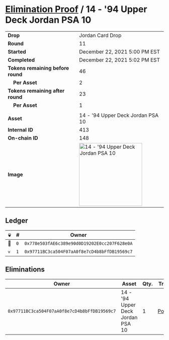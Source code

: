 # [Elimination Proof](./readme.md) / 14 - &#039;94 Upper Deck Jordan PSA 10

|||
|---|---|
| **Drop** | Jordan Card Drop |
| **Round** | 11 |
| **Started** | December 22, 2021 5:00 PM EST |
| **Completed** | December 22, 2021 5:02 PM EST |
| **Tokens remaining before round** | 46 |
| **&nbsp;&nbsp;&nbsp;&nbsp;Per Asset** | 2 |
| **Tokens remaining after round** | 23 |
| **&nbsp;&nbsp;&nbsp;&nbsp;Per Asset** | 1 |
| | |
| **Asset** | 14 - &#039;94 Upper Deck Jordan PSA 10 |
| **Internal ID** | 413 |
| **On-chain ID** | 148 |
| **Image** | <img src="https://tcdn.blokpax.com/95149d1f-625d-4543-9379-cd39889902d7/fca8ea5805a0a0040ebf74575662da24c0e31473ff9a7c076ab7d9537f736469.jpg" height="200" alt="14 - &#039;94 Upper Deck Jordan PSA 10" /> |

## Ledger

| 💀 | # | Owner |
| --- | --- | --- |
| 👑 | `0` | `0x778e503fAE6c389e90d0D19202E0cc207F628e0A` |
| 💀 | `1` | `0x97711BC3ca504F07aA0f8e7cD4b8bFfDB19569c7` |


## Eliminations

| Owner | Asset | Qty. | Transaction |
| --- | --- | --- | --- |
| `0x97711BC3ca504F07aA0f8e7cD4b8bFfDB19569c7` | 14 - '94 Upper Deck Jordan PSA 10 | 1 | [Polygonscan](https://polygonscan.com/tx/0x1785dba22a9ec56a1ac7bff29d1e6e1e72351c5bb5bcb57d2c5346bbb442c6b8) |
